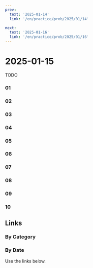 ```yaml
---
prev:
  text: '2025-01-14'
  link: '/en/practice/prob/2025/01/14'

next:
  text: '2025-01-16'
  link: '/en/practice/prob/2025/01/16'
---
```


# 2025-01-15

TODO

### 01

### 02

### 03

### 04

### 05

### 06

### 07

### 08

### 09

### 10

## Links

[<Badge type="tip" text="Check Solution"/>](/en/learning/prob/2025/01/15)

### By Category

[<Badge type="tip" text="<--"/>](/en/practice/prob/2025/01/12)
[<Badge type="tip" text="Calendar"/>](/en/practice/calendar/2025/01)
[<Badge type="info" text="-->"/>](/en/practice/prob/2025/01/19)

### By Date

Use the links below.